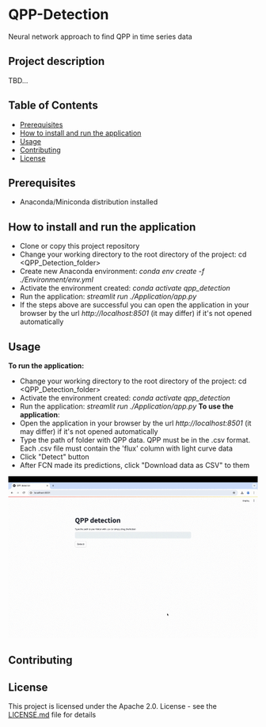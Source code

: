 # QPP-Detection
Neural network approach to find QPP in time series data

## Project description

TBD...

## Table of Contents
- [Prerequisites](#prerequisites)
- [How to install and run the application](#how-to-install-and-run-the-application)
- [Usage](#usage)
- [Contributing](#contributing)
- [License](#license)

## Prerequisites
- Anaconda/Miniconda distribution installed

## How to install and run the application
 - Clone or copy this project repository
 -  Change your working directory to the root directory of the project: cd <QPP_Detection_folder>
 -  Create new Anaconda environment: _conda env create -f ./Environment/env.yml_
 -  Activate the environment created: _conda activate qpp_detection_
 -  Run the application: _streamlit run ./Application/app.py_
 -  If the steps above are successful you can open the application in your browser by the url _http://localhost:8501_ (it may differ) if it's not opened automatically

## Usage
**To run the application:**
 -  Change your working directory to the root directory of the project: cd <QPP_Detection_folder>
 -  Activate the environment created: _conda activate qpp_detection_
 -  Run the application: _streamlit run ./Application/app.py_
**To use the application**:
 -  Open the application in your browser by the url _http://localhost:8501_ (it may differ) if it's not opened automatically
 -  Type the path of folder with QPP data. QPP must be in the .csv format. Each .csv file must contain the 'flux' column with light curve data
 -  Click "Detect" button
 -  After FCN made its predictions, click "Download data as CSV" to them


![](./Use-case/Use-case.gif)

## Contributing

## License
This project is licensed under the Apache 2.0. License - see the [LICENSE.md](./LICENSE) file for details


